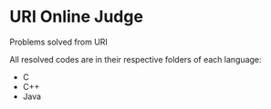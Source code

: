 # URI Online Judge
Problems solved from URI

All resolved codes are in their respective folders of each language:

- C
- C++
- Java
